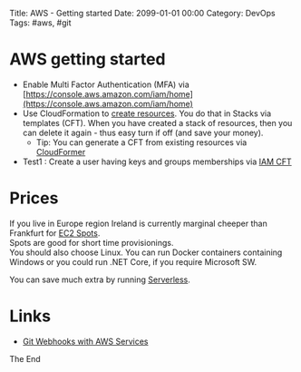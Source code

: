 Title: AWS - Getting started
Date: 2099-01-01 00:00
Category: DevOps
Tags: #aws, #git

# AWS getting started

* Enable Multi Factor Authentication (MFA) via [https://console.aws.amazon.com/iam/home](https://console.aws.amazon.com/iam/home)
* Use CloudFormation to [create resources](https://github.com/rasor/awesome-tables/blob/master/awesome-aws-cloudformation.md). You do that in Stacks via templates (CFT). When you have created a stack of resources, then you can delete it again - thus easy turn if off (and save your money).
    * Tip: You can generate a CFT from existing resources via [CloudFormer](https://docs.aws.amazon.com/AWSCloudFormation/latest/UserGuide/cfn-using-cloudformer.html)   
* Test1 : Create a user having keys and groups memberships via [IAM CFT](https://us-west-2.console.aws.amazon.com/cloudformation/designer/home?templateURL=https://s3-us-west-2.amazonaws.com/cloudformation-templates-us-west-2/IAM_Users_Groups_and_Policies.template&region=us-west-2)

# Prices

If you live in Europe region Ireland is currently marginal cheeper than Frankfurt for [EC2 Spots](https://aws.amazon.com/ec2/spot/pricing/).  
Spots are good for short time provisionings.  
You should also choose Linux. You can run Docker containers containing Windows or you could run .NET Core, if you require Microsoft SW.  

You can save much extra by running [Serverless](https://martinfowler.com/articles/serverless.html).  

# Links

* [Git Webhooks with AWS Services](https://aws.amazon.com/quickstart/architecture/git-to-s3-using-webhooks/)

The End
